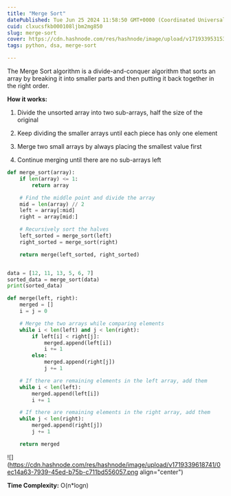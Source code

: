```yaml
---
title: "Merge Sort"
datePublished: Tue Jun 25 2024 11:58:50 GMT+0000 (Coordinated Universal Time)
cuid: clxucsfkb000108ljbm2mg850
slug: merge-sort
cover: https://cdn.hashnode.com/res/hashnode/image/upload/v1719339531538/86d16007-5a02-4de5-8f5d-b799262e2984.png
tags: python, dsa, merge-sort

---
```


The Merge Sort algorithm is a divide-and-conquer algorithm that sorts an array by breaking it into smaller parts and then putting it back together in the right order.

**How it works:**

1. Divide the unsorted array into two sub-arrays, half the size of the original
    
2. Keep dividing the smaller arrays until each piece has only one element
    
3. Merge two small arrays by always placing the smallest value first
    
4. Continue merging until there are no sub-arrays left
    

```python
def merge_sort(array):
    if len(array) <= 1:
        return array

    # Find the middle point and divide the array
    mid = len(array) // 2
    left = array[:mid]
    right = array[mid:]

    # Recursively sort the halves
    left_sorted = merge_sort(left)
    right_sorted = merge_sort(right)

    return merge(left_sorted, right_sorted)


data = [12, 11, 13, 5, 6, 7]
sorted_data = merge_sort(data)
print(sorted_data)
```

```python
def merge(left, right):
    merged = []
    i = j = 0

    # Merge the two arrays while comparing elements
    while i < len(left) and j < len(right):
        if left[i] < right[j]:
            merged.append(left[i])
            i += 1
        else:
            merged.append(right[j])
            j += 1

    # If there are remaining elements in the left array, add them
    while i < len(left):
        merged.append(left[i])
        i += 1

    # If there are remaining elements in the right array, add them
    while j < len(right):
        merged.append(right[j])
        j += 1

    return merged
```

![](https://cdn.hashnode.com/res/hashnode/image/upload/v1719339618741/0ec14a63-7939-45ed-b75b-c711bd556057.png align="center")

**Time Complexity:** O(n\*logn)